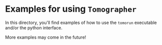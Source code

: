 # Examples for using `Tomographer`

In this directory, you'll find examples of how to use the `tomorun` executable and/or the
python interface.

More examples may come in the future!

